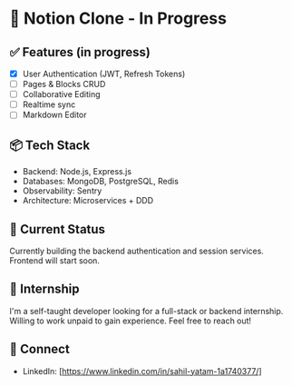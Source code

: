 # 🧠 Notion Clone - In Progress

## ✅ Features (in progress)
- [x] User Authentication (JWT, Refresh Tokens)
- [ ] Pages & Blocks CRUD
- [ ] Collaborative Editing
- [ ] Realtime sync
- [ ] Markdown Editor

## 📦 Tech Stack
- Backend: Node.js, Express.js
- Databases: MongoDB, PostgreSQL, Redis
- Observability: Sentry
- Architecture: Microservices + DDD

## 🚧 Current Status
Currently building the backend authentication and session services. Frontend will start soon.

## 🤝 Internship
I'm a self-taught developer looking for a full-stack or backend internship. Willing to work unpaid to gain experience. Feel free to reach out!

## 🔗 Connect
- LinkedIn: [https://www.linkedin.com/in/sahil-yatam-1a1740377/]
